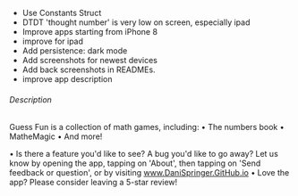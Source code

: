 - Use Constants Struct
- DTDT 'thought number' is very low on screen, especially ipad
- Improve apps starting from iPhone 8
- improve for ipad
- Add persistence: dark mode
- Add screenshots for newest devices
- Add back screenshots in READMEs.
- improve app description

###### Description

Guess Fun is a collection of math games, including:
• The numbers book
• MatheMagic
• And more!

• Is there a feature you'd like to see? A bug you'd like to go away? Let us know by opening the app, tapping on 'About', then tapping on 'Send feedback or question', or by visiting www.DaniSpringer.GitHub.io
• Love the app? Please consider leaving a 5-star review!